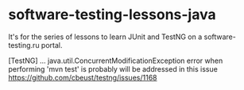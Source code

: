 # software-testing-lessons-java
It's for the series of lessons to learn JUnit and TestNG on a software-testing.ru portal.

[TestNG] ... java.util.ConcurrentModificationException error when performing 'mvn test' is probably will be addressed in this issue  https://github.com/cbeust/testng/issues/1168